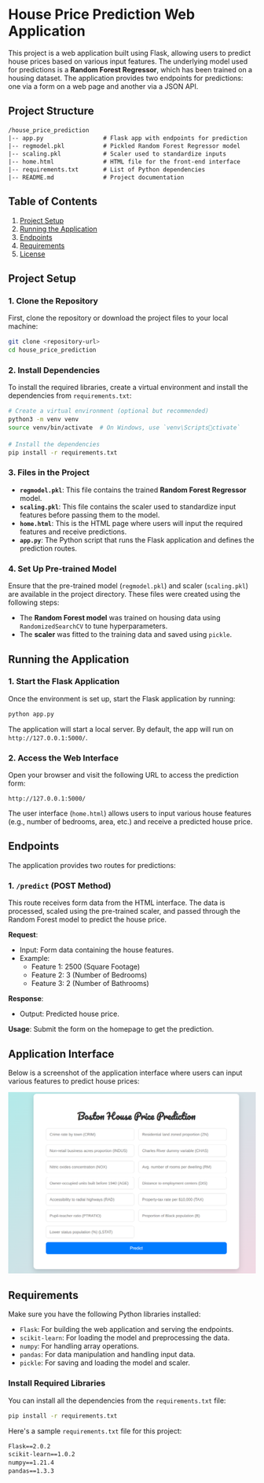 
# House Price Prediction Web Application

This project is a web application built using Flask, allowing users to predict house prices based on various input features. The underlying model used for predictions is a **Random Forest Regressor**, which has been trained on a housing dataset. The application provides two endpoints for predictions: one via a form on a web page and another via a JSON API.

## Project Structure
```
/house_price_prediction
|-- app.py                 # Flask app with endpoints for prediction
|-- regmodel.pkl           # Pickled Random Forest Regressor model
|-- scaling.pkl            # Scaler used to standardize inputs
|-- home.html              # HTML file for the front-end interface
|-- requirements.txt       # List of Python dependencies
|-- README.md              # Project documentation
```

## Table of Contents
1. [Project Setup](#project-setup)
2. [Running the Application](#running-the-application)
3. [Endpoints](#endpoints)
4. [Requirements](#requirements)
5. [License](#license)

## Project Setup

### 1. Clone the Repository
First, clone the repository or download the project files to your local machine:
```bash
git clone <repository-url>
cd house_price_prediction
```

### 2. Install Dependencies
To install the required libraries, create a virtual environment and install the dependencies from `requirements.txt`:
```bash
# Create a virtual environment (optional but recommended)
python3 -m venv venv
source venv/bin/activate  # On Windows, use `venv\Scriptsctivate`

# Install the dependencies
pip install -r requirements.txt
```

### 3. Files in the Project
- **`regmodel.pkl`**: This file contains the trained **Random Forest Regressor** model.
- **`scaling.pkl`**: This file contains the scaler used to standardize input features before passing them to the model.
- **`home.html`**: This is the HTML page where users will input the required features and receive predictions.
- **`app.py`**: The Python script that runs the Flask application and defines the prediction routes.

### 4. Set Up Pre-trained Model
Ensure that the pre-trained model (`regmodel.pkl`) and scaler (`scaling.pkl`) are available in the project directory. These files were created using the following steps:
- The **Random Forest model** was trained on housing data using `RandomizedSearchCV` to tune hyperparameters.
- The **scaler** was fitted to the training data and saved using `pickle`.

## Running the Application

### 1. Start the Flask Application
Once the environment is set up, start the Flask application by running:
```bash
python app.py
```

The application will start a local server. By default, the app will run on `http://127.0.0.1:5000/`.

### 2. Access the Web Interface
Open your browser and visit the following URL to access the prediction form:
```
http://127.0.0.1:5000/
```

The user interface (`home.html`) allows users to input various house features (e.g., number of bedrooms, area, etc.) and receive a predicted house price.

## Endpoints

The application provides two routes for predictions:

### 1. `/predict` (POST Method)
This route receives form data from the HTML interface. The data is processed, scaled using the pre-trained scaler, and passed through the Random Forest model to predict the house price.

**Request**:
- Input: Form data containing the house features.
- Example:
  - Feature 1: 2500 (Square Footage)
  - Feature 2: 3 (Number of Bedrooms)
  - Feature 3: 2 (Number of Bathrooms)
  
**Response**:
- Output: Predicted house price.

**Usage**: Submit the form on the homepage to get the prediction.

## Application Interface

Below is a screenshot of the application interface where users can input various features to predict house prices:

![Boston House Price Prediction Interface](image.PNG)


## Requirements

Make sure you have the following Python libraries installed:
- `Flask`: For building the web application and serving the endpoints.
- `scikit-learn`: For loading the model and preprocessing the data.
- `numpy`: For handling array operations.
- `pandas`: For data manipulation and handling input data.
- `pickle`: For saving and loading the model and scaler.
  
### Install Required Libraries
You can install all the dependencies from the `requirements.txt` file:
```bash
pip install -r requirements.txt
```

Here's a sample `requirements.txt` file for this project:
```txt
Flask==2.0.2
scikit-learn==1.0.2
numpy==1.21.4
pandas==1.3.3
```

